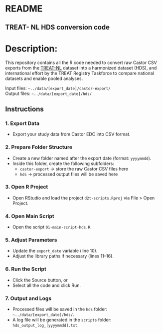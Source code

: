 README
================

## TREAT- NL HDS conversion code

# Description:

This repository contains all the R code needed to convert raw Castor CSV
exports from the [TREAT-NL](https://treatregister.nl/) dataset into a
harmonized dataset (HDS), and international effort by the TREAT Registry
Taskforce to compare national datasets and enable pooled analyses.

Input files: `~../data/[export_date]/castor-export/`  
Output files: `~../data/[export_date]/hds/`

## Instructions

### 1. Export Data

- Export your study data from Castor EDC into CSV format.

### 2. Prepare Folder Structure

- Create a new folder named after the export date (format:
  `yyyymmdd`).  
- Inside this folder, create the following subfolders:
  - `castor-export` → store the raw Castor CSV files here  
  - `hds` → processed output files will be saved here

### 3. Open R Project

- Open RStudio and load the project `d2t-scripts.Rproj` via File \> Open
  Project.

### 4. Open Main Script

- Open the script `01-main-script-hds.R`.

### 5. Adjust Parameters

- Update the `export_date` variable (line 10).  
- Adjust the library paths if necessary (lines 11–16).

### 6. Run the Script

- Click the Source button, or  
- Select all the code and click Run.

### 7. Output and Logs

- Processed files will be saved in the `hds` folder:
  `~../data/[export_date]/hds/`.  
- A log file will be generated in the `scripts` folder:
  `hds_output_log_[yyyymmdd].txt`.

